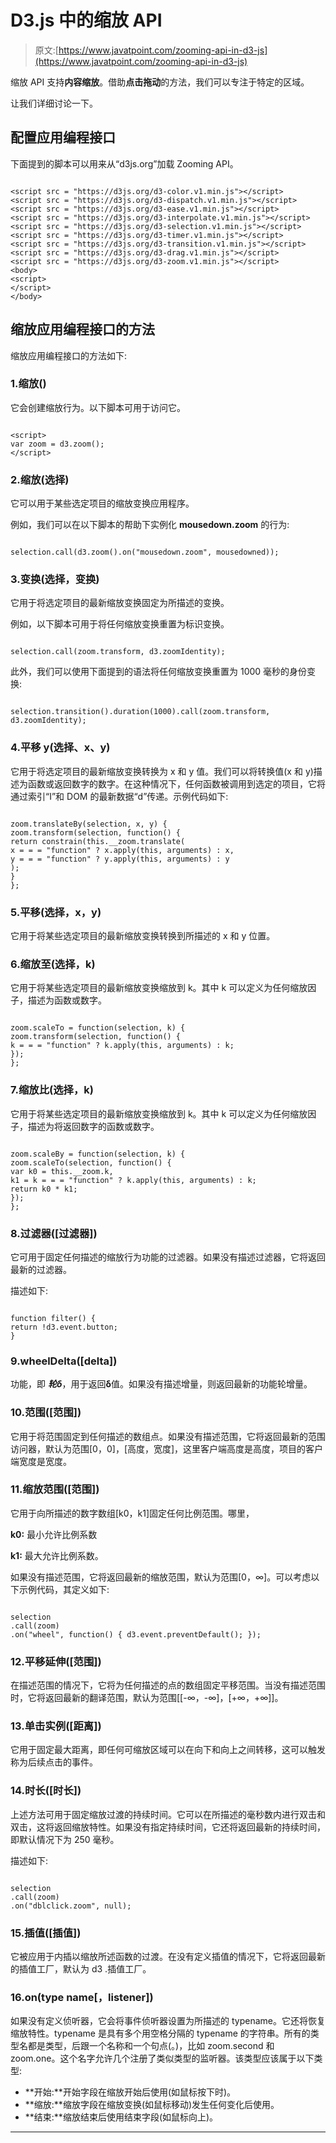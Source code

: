 # D3.js 中的缩放 API

> 原文:[https://www.javatpoint.com/zooming-api-in-d3-js](https://www.javatpoint.com/zooming-api-in-d3-js)

缩放 API 支持**内容缩放**。借助**点击拖动**的方法，我们可以专注于特定的区域。

让我们详细讨论一下。

## 配置应用编程接口

下面提到的脚本可以用来从“d3js.org”加载 Zooming API。

```

<script src = "https://d3js.org/d3-color.v1.min.js"></script>
<script src = "https://d3js.org/d3-dispatch.v1.min.js"></script>
<script src = "https://d3js.org/d3-ease.v1.min.js"></script>
<script src = "https://d3js.org/d3-interpolate.v1.min.js"></script>
<script src = "https://d3js.org/d3-selection.v1.min.js"></script>
<script src = "https://d3js.org/d3-timer.v1.min.js"></script>
<script src = "https://d3js.org/d3-transition.v1.min.js"></script>
<script src = "https://d3js.org/d3-drag.v1.min.js"></script>
<script src = "https://d3js.org/d3-zoom.v1.min.js"></script>
<body>
<script>
</script>
</body>

```

## 缩放应用编程接口的方法

缩放应用编程接口的方法如下:

### 1.缩放()

它会创建缩放行为。以下脚本可用于访问它。

```

<script>
var zoom = d3.zoom();
</script>

```

### 2.缩放(选择)

它可以用于某些选定项目的缩放变换应用程序。

例如，我们可以在以下脚本的帮助下实例化 **mousedown.zoom** 的行为:

```

selection.call(d3.zoom().on("mousedown.zoom", mousedowned));

```

### 3.变换(选择，变换)

它用于将选定项目的最新缩放变换固定为所描述的变换。

例如，以下脚本可用于将任何缩放变换重置为标识变换。

```

selection.call(zoom.transform, d3.zoomIdentity);

```

此外，我们可以使用下面提到的语法将任何缩放变换重置为 1000 毫秒的身份变换:

```

selection.transition().duration(1000).call(zoom.transform, d3.zoomIdentity);

```

### 4.平移 y(选择、x、y)

它用于将选定项目的最新缩放变换转换为 x 和 y 值。我们可以将转换值(x 和 y)描述为函数或返回数字的数字。在这种情况下，任何函数被调用到选定的项目，它将通过索引“I”和 DOM 的最新数据“d”传递。示例代码如下:

```

zoom.translateBy(selection, x, y) {
zoom.transform(selection, function() {
return constrain(this.__zoom.translate(
x = = = "function" ? x.apply(this, arguments) : x,
y = = = "function" ? y.apply(this, arguments) : y
);
}
};

```

### 5.平移(选择，x，y)

它用于将某些选定项目的最新缩放变换转换到所描述的 x 和 y 位置。

### 6.缩放至(选择，k)

它用于将某些选定项目的最新缩放变换缩放到 k。其中 k 可以定义为任何缩放因子，描述为函数或数字。

```

zoom.scaleTo = function(selection, k) {
zoom.transform(selection, function() {
k = = = "function" ? k.apply(this, arguments) : k;
});
};

```

### 7.缩放比(选择，k)

它用于将某些选定项目的最新缩放变换缩放到 k。其中 k 可以定义为任何缩放因子，描述为将返回数字的函数或数字。

```

zoom.scaleBy = function(selection, k) {
zoom.scaleTo(selection, function() {
var k0 = this.__zoom.k,
k1 = k = = = "function" ? k.apply(this, arguments) : k;
return k0 * k1;
});
};

```

### 8.过滤器([过滤器])

它可用于固定任何描述的缩放行为功能的过滤器。如果没有描述过滤器，它将返回最新的过滤器。

描述如下:

```

function filter() {
return !d3.event.button;
}

```

### 9.wheelDelta([delta])

功能，即 ***轮δ***，用于返回**δ**值。如果没有描述增量，则返回最新的功能轮增量。

### 10.范围([范围])

它用于将范围固定到任何描述的数组点。如果没有描述范围，它将返回最新的范围访问器，默认为范围[0，0]，[高度，宽度]，这里客户端高度是高度，项目的客户端宽度是宽度。

### 11.缩放范围([范围])

它用于向所描述的数字数组[k0，k1]固定任何比例范围。哪里，

**k0:** 最小允许比例系数

**k1:** 最大允许比例系数。

如果没有描述范围，它将返回最新的缩放范围，默认为范围[0，∞]。可以考虑以下示例代码，其定义如下:

```

selection
.call(zoom)
.on("wheel", function() { d3.event.preventDefault(); });

```

### 12.平移延伸([范围])

在描述范围的情况下，它将为任何描述的点的数组固定平移范围。当没有描述范围时，它将返回最新的翻译范围，默认为范围[[-∞，-∞]，[+∞，+∞]]。

### 13.单击实例([距离])

它用于固定最大距离，即任何可缩放区域可以在向下和向上之间转移，这可以触发称为后续点击的事件。

### 14.时长([时长])

上述方法可用于固定缩放过渡的持续时间。它可以在所描述的毫秒数内进行双击和双击，这将返回缩放特性。如果没有指定持续时间，它还将返回最新的持续时间，即默认情况下为 250 毫秒。

描述如下:

```

selection
.call(zoom)
.on("dblclick.zoom", null);

```

### 15.插值([插值])

它被应用于内插以缩放所述函数的过渡。在没有定义插值的情况下，它将返回最新的插值工厂，默认为 d3 .插值工厂。

### 16.on(type name[，listener])

如果没有定义侦听器，它会将事件侦听器设置为所描述的 typename。它还将恢复缩放特性。typename 是具有多个用空格分隔的 typename 的字符串。所有的类型名都是类型，后跟一个名称和一个句点(。)，比如 zoom.second 和 zoom.one。这个名字允许几个注册了类似类型的监听器。该类型应该属于以下类型:

*   **开始:**开始字段在缩放开始后使用(如鼠标按下时)。
*   **缩放:**缩放字段在缩放变换(如鼠标移动)发生任何变化后使用。
*   **结束:**缩放结束后使用结束字段(如鼠标向上)。

* * *